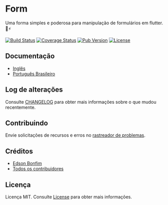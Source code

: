 # Form

Uma forma simples e poderosa para manipulação de formulários em flutter. :rocket::zap:

[![Build Status](https://img.shields.io/travis/edsonbonfim/form?labelColor=333940)](https://travis-ci.org/edsonbonfim/form)
[![Coverage Status](https://img.shields.io/coveralls/github/edsonbonfim/form?labelColor=333940)](https://coveralls.io/github/edsonbonfim/form)
[![Pub Version](https://img.shields.io/pub/v/form?label=pub.dev&labelColor=333940)](https://pub.dev/packages/form)
[![License](https://img.shields.io/github/license/edsonbonfim/form?labelColor=333940)](https://github.com/edsonbonfim/form/blob/master/LICENSE.md)

## Documentação

  * [Inglês](https://edsonbonfim.github.io/form/#/)
  * [Português Brasileiro](https://edsonbonfim.github.io/form/#/pt-br/)

## Log de alterações

Consulte [CHANGELOG](https://github.com/edsonbonfim/form/blob/master/CHANGELOG.md) para obter mais informações sobre o que mudou recentemente.

## Contribuindo

Envie solicitações de recursos e erros no [rastreador de problemas](https://github.com/edsonbonfim/form/issues).

## Créditos

- [Edson Bonfim](https://github.com/edsonbonfim)
- [Todos os contribuidores](https://github.com/edsonbonfim/form/graphs/contributors)

## Licença

Licença MIT. Consulte [License](https://github.com/edsonbonfim/form/blob/master/LICENSE.md) para obter mais informações.